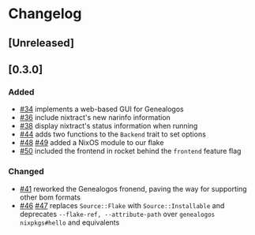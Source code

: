 # Changelog
<!-- We follow the Keep a Changelog standard https://keepachangelog.com/en/1.0.0/ -->

## [Unreleased]

## [0.3.0]
### Added
- [#34](https://github.com/tweag/genealogos/pull/34) implements a web-based GUI for Genealogos
- [#36](https://github.com/tweag/genealogos/pull/36) include nixtract's new narinfo information
- [#38](https://github.com/tweag/genealogos/pull/38) display nixtract's status information when running
- [#44](https://github.com/tweag/genealogos/pull/44) adds two functions to the `Backend` trait to set options
- [#48](https://github.com/tweag/genealogos/pull/48) [#49](https://github.com/tweag/genealogos/pull/49) added a NixOS module to our flake
- [#50](https://github.com/tweag/genealogos/pull/50) included the frontend in rocket behind the `frontend` feature flag

### Changed
- [#41](https://github.com/tweag/genealogos/pull/41) reworked the Genealogos fronend, paving the way for supporting other bom formats
- [#46](https://github.com/tweag/genealogos/pull/46) [#47](https://github.com/tweag/genealogos/pull/47) replaces `Source::Flake` with `Source::Installable` and deprecates `--flake-ref, --attribute-path` over `genealogos nixpkgs#hello` and equivalents
